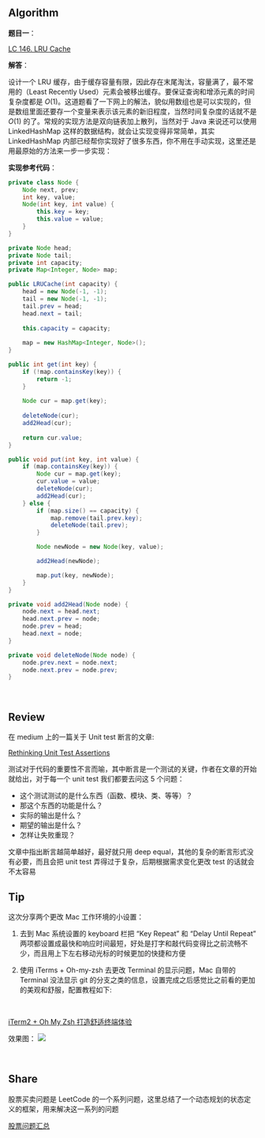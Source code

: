 ## Algorithm

**题目一**：<br>

[LC 146. LRU Cache ](https://leetcode.com/problems/lru-cache/)

**解答**：<br>

设计一个 LRU 缓存，由于缓存容量有限，因此存在末尾淘汰，容量满了，最不常用的（Least Recently Used）元素会被移出缓存。要保证查询和增添元素的时间复杂度都是 $O(1)$。这道题看了一下网上的解法，貌似用数组也是可以实现的，但是数组里面还要存一个变量来表示该元素的新旧程度，当然时间复杂度的话就不是 $O(1)$ 的了。常规的实现方法是双向链表加上散列，当然对于 Java 来说还可以使用 LinkedHashMap 这样的数据结构，就会让实现变得非常简单，其实 LinkedHashMap 内部已经帮你实现好了很多东西，你不用在手动实现，这里还是用最原始的方法来一步一步实现：

**实现参考代码**：

```java
private class Node {
    Node next, prev;
    int key, value;
    Node(int key, int value) {
        this.key = key;
        this.value = value;
    }
}

private Node head;
private Node tail;
private int capacity;
private Map<Integer, Node> map;

public LRUCache(int capacity) {
    head = new Node(-1, -1);
    tail = new Node(-1, -1);
    tail.prev = head;
    head.next = tail;
    
    this.capacity = capacity;
    
    map = new HashMap<Integer, Node>();
}

public int get(int key) {
    if (!map.containsKey(key)) {
        return -1;
    }
    
    Node cur = map.get(key);
    
    deleteNode(cur);
    add2Head(cur);
    
    return cur.value;
}

public void put(int key, int value) {
    if (map.containsKey(key)) {
        Node cur = map.get(key);
        cur.value = value;
        deleteNode(cur);
        add2Head(cur);
    } else {
        if (map.size() == capacity) {
            map.remove(tail.prev.key);
            deleteNode(tail.prev);
        }

        Node newNode = new Node(key, value);

        add2Head(newNode);

        map.put(key, newNode);            
    }
}

private void add2Head(Node node) {
    node.next = head.next;
    head.next.prev = node;
    node.prev = head;
    head.next = node;
}

private void deleteNode(Node node) {
    node.prev.next = node.next;
    node.next.prev = node.prev;
}
```

<br>

## Review
在 medium 上的一篇关于 Unit test 断言的文章:<br>

[Rethinking Unit Test Assertions](https://medium.com/javascript-scene/rethinking-unit-test-assertions-55f59358253f)

测试对于代码的重要性不言而喻，其中断言是一个测试的关键，作者在文章的开始就给出，对于每一个 unit test 我们都要去问这 5 个问题：

* 这个测试测试的是什么东西（函数、模块、类、等等）？
* 那这个东西的功能是什么？
* 实际的输出是什么？
* 期望的输出是什么？
* 怎样让失败重现？

文章中指出断言越简单越好，最好就只用 deep equal，其他的复杂的断言形式没有必要，而且会把 unit test 弄得过于复杂，后期根据需求变化更改 test 的话就会不太容易


## Tip
这次分享两个更改 Mac 工作环境的小设置：

1. 去到 Mac 系统设置的 keyboard 栏把 “Key Repeat” 和 “Delay Until Repeat” 两项都设置成最快和响应时间最短，好处是打字和敲代码变得比之前流畅不少，而且用上下左右移动光标的时候更加的快捷和方便

2. 使用 iTerms + Oh-my-zsh 去更改 Terminal 的显示问题，Mac 自带的 Terminal 没法显示 git 的分支之类的信息，设置完成之后感觉比之前看的更加的美观和舒服，配置教程如下:

<br>

[iTerm2 + Oh My Zsh 打造舒适终端体验](https://segmentfault.com/a/1190000014992947)

效果图：
![](https://user-gold-cdn.xitu.io/2019/4/28/16a618cb6590d8fb?w=1281&h=587&f=png&s=680313)

<br>

## Share
股票买卖问题是 LeetCode 的一个系列问题，这里总结了一个动态规划的状态定义的框架，用来解决这一系列的问题
<br>

[股票问题汇总](./股票问题汇总)